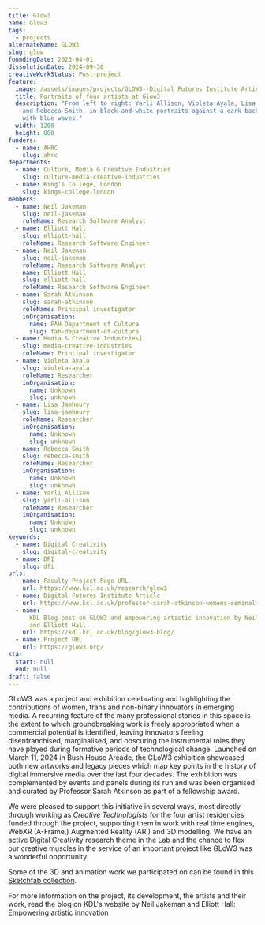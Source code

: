 ```yaml
---
title: Glow3
name: Glow3
tags:
  - projects
alternateName: GLOW3
slug: glow
foundingDate: 2023-04-01
dissolutionDate: 2024-09-30
creativeWorkStatus: Post-project
feature:
  image: /assets/images/projects/GLOW3--Digital Futures Institute Article.jpg
  title: Portraits of four artists at Glow3
  description: "From left to right: Yarli Allison, Violeta Ayala, Lisa Jamhoury,
    and Rebecca Smith, in black-and-white portraits against a dark background
    with blue waves."
  width: 1200
  height: 800
funders:
  - name: AHRC
    slug: ahrc
departments:
  - name: Culture, Media & Creative Industries
    slug: culture-media-creative-industries
  - name: King's College, London
    slug: kings-college-london
members:
  - name: Neil Jakeman
    slug: neil-jakeman
    roleName: Research Software Analyst
  - name: Elliott Hall
    slug: elliott-hall
    roleName: Research Software Engineer
  - name: Neil Jakeman
    slug: neil-jakeman
    roleName: Research Software Analyst
  - name: Elliott Hall
    slug: elliott-hall
    roleName: Research Software Engineer
  - name: Sarah Atkinson
    slug: sarah-atkinson
    roleName: Principal investigator
    inOrganisation:
      name: FAH Department of Culture
      slug: fah-department-of-culture
  - name: Media & Creative Industries]
    slug: media-creative-industries
    roleName: Principal investigator
  - name: Violeta Ayala
    slug: violeta-ayala
    roleName: Researcher
    inOrganisation:
      name: Unknown
      slug: unknown
  - name: Lisa Jamhoury
    slug: lisa-jamhoury
    roleName: Researcher
    inOrganisation:
      name: Unknown
      slug: unknown
  - name: Rebecca Smith
    slug: rebecca-smith
    roleName: Researcher
    inOrganisation:
      name: Unknown
      slug: unknown
  - name: Yarli Allison
    slug: yarli-allison
    roleName: Researcher
    inOrganisation:
      name: Unknown
      slug: unknown
keywords:
  - name: Digital Creativity
    slug: digital-creativity
  - name: DFI
    slug: dfi
urls:
  - name: Faculty Project Page URL
    url: https://www.kcl.ac.uk/research/glow3
  - name: Digital Futures Institute Article
    url: https://www.kcl.ac.uk/professor-sarah-atkinson-womens-seminal-contributions-in-creative-tech-are-often-hidden
  - name:
      KDL Blog post on GLOW3 and empowering artistic innovation by Neil Jakeman
      and Elliott Hall
    url: https://kdl.kcl.ac.uk/blog/glow3-blog/
  - name: Project URL
    url: https://glow3.org/
sla:
  start: null
  end: null
draft: false
---
```


GLoW3 was a project and exhibition celebrating and highlighting the contributions of women, trans and non-binary innovators in emerging media. A recurring feature of the many professional stories in this space is the extent to which groundbreaking work is freely appropriated when a commercial potential is identified, leaving innovators feeling disenfranchised, marginalised, and obscuring the instrumental roles they have played during formative periods of technological change. Launched on March 11, 2024 in Bush House Arcade, the GLoW3 exhibition showcased both new artworks and legacy pieces which map key points in the history of digital immersive media over the last four decades. The exhibition was complemented by events and panels during its run and was been organised and curated by Professor Sarah Atkinson as part of a fellowship award.

We were pleased to support this initiative in several ways, most directly through working as _Creative Technologists_ for the four artist residencies funded through the project, supporting them in work with real time engines, WebXR (A-Frame,) Augmented Reality (AR,) and 3D modelling. We have an active Digital Creativity research theme in the Lab and the chance to flex our creative muscles in the service of an important project like GLoW3 was a wonderful opportunity.

Some of the 3D and animation work we participated on can be found in this [Sketchfab collection](https://skfb.ly/oUSJF).

For more information on the project, its development, the artists and their work, read the blog on KDL's website by Neil Jakeman and Elliott Hall: [Empowering artistic innovation](https://kdl.kcl.ac.uk/blog/glow3-blog/)
